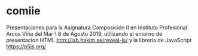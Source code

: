# comiie
Presentaciones para la Asignatura Composición II en Instituto Profesional Arcos Viña del Mar \ 8 de Agosto 2019, utilizando el entorno de presentacion HTML http://lab.hakim.se/reveal-js/ y la libreria de JavaScript https://p5js.org/
